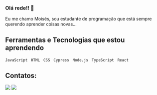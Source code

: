 ### Olá rede!! 👋
Eu me chamo Moisés, sou estudante de programação que está sempre querendo aprender coisas novas...

## Ferramentas e Tecnologias que estou aprendendo

``JavaScript `` ``HTML `` ``CSS `` ``Cypress `` ``Node.js `` ``TypeScript ``  ``React``  

## Contatos:

<div>
<a href = "moihgm67@gmail.com"><img loading="lazy" src="https://img.shields.io/badge/Gmail-D14836?style=for-the-badge&logo=gmail&logoColor=white" target="_blank"></a>
<a href="https://www.linkedin.com/in/mois%C3%A9shenrique/" target="_blank"><img loading="lazy" src="https://img.shields.io/badge/-LinkedIn-%230077B5?style=for-the-badge&logo=linkedin&logoColor=white" target="_blank"></a>   
</div>






